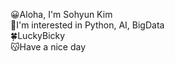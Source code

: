 😀Aloha, I'm Sohyun Kim <br>
🥕I'm interested in Python, AI, BigData <br>
🍀LuckyBicky <br>
😽Have a nice day